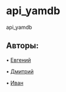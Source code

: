 # api_yamdb
api_yamdb

## Авторы:
• [Евгений](https://github.com/ClinkyClink)

• [Дмитрий](https://github.com/KuksinDm)

• [Иван](https://github.com/IvanBobrov1)
